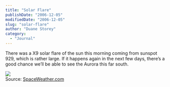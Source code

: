 ```yaml
---
title: "Solar Flare"
publishDate: "2006-12-05"
modifiedDate: "2006-12-05"
slug: "solar-flare"
author: "Duane Storey"
category:
  - "Journal"
---
```


There was a X9 solar flare of the sun this morning coming from sunspot 929, which is rather large. If it happens again in the next few days, there’s a good chance we’ll be able to see the Aurora this far south.

  
![](http://www.spaceweather.com/images2006/05dec06/flare_sxi.gif)  
Source: [SpaceWeather.com](http://www.spaceweather.com)